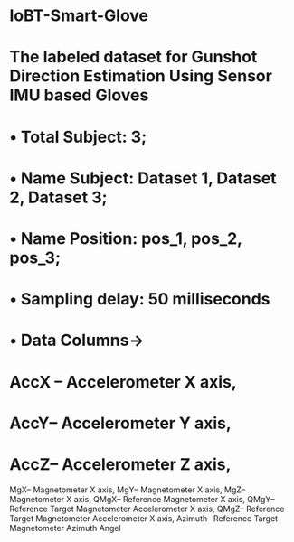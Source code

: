 # IoBT-Smart-Glove
# The labeled dataset for Gunshot Direction Estimation Using Sensor IMU based Gloves
# •	Total Subject: 3; 
# •	Name Subject: Dataset 1, Dataset 2, Dataset 3;
# •	Name Position: pos_1, pos_2, pos_3;
# •	Sampling delay: 50 milliseconds 
# •	Data Columns->
#    AccX – Accelerometer X axis, 
#    AccY– Accelerometer Y axis, 
#    AccZ– Accelerometer Z axis, 
   MgX– Magnetometer X axis, 
   MgY– Magnetometer X axis, 
   MgZ– Magnetometer X axis, 
   QMgX– Reference Magnetometer X axis, 
   QMgY– Reference Target Magnetometer Accelerometer X axis, 
   QMgZ– Reference Target Magnetometer Accelerometer X axis, 
   Azimuth– Reference Target Magnetometer Azimuth Angel 
    
